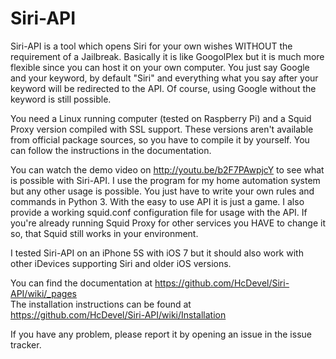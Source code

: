 Siri-API
========

Siri-API is a tool which opens Siri for your own wishes WITHOUT the requirement of a Jailbreak. Basically it is like GoogolPlex but it is much more flexible since you can host it on your own computer. You just say Google and your keyword, by default "Siri" and everything what you say after your keyword will be redirected to the API. Of course, using Google without the keyword is still possible.

You need a Linux running computer (tested on Raspberry Pi) and a Squid Proxy version compiled with SSL support. These versions aren't available from official package sources, so you have to compile it by yourself. You can follow the instructions in the documentation.

You can watch the demo video on http://youtu.be/b2F7PAwpjcY to see what is possible with Siri-API. I use the program for my home automation system but any other usage is possible. You just have to write your own rules and commands in Python 3. With the easy to use API it is just a game. I also provide a working squid.conf configuration file for usage with the API. If you're already running Squid Proxy for other services you HAVE to change it so, that Squid still works in your environment.

I tested Siri-API on an iPhone 5S with iOS 7 but it should also work with other iDevices supporting Siri and older iOS versions.

You can find the documentation at https://github.com/HcDevel/Siri-API/wiki/_pages  
The installation instructions can be found at https://github.com/HcDevel/Siri-API/wiki/Installation

If you have any problem, please report it by opening an issue in the issue tracker.